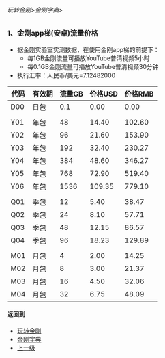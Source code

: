 ###### 玩转金刚>金刚字典>


### 1、金刚app梯(安卓)流量价格

- 据金刚实验室实测数据，在使用金刚app梯的前提下：
  - 每1GB金刚流量可播放YouTube普清视频5小时
  - 每0.1GB金刚流量可播放YouTube普清视频30分钟
- 执行汇率：人民币/美元=7.12482000

|代码|有效期|流量GB|价格USD|价格RMB|
|------| ------| ------| ------|------| 
|D00|日包| 0.1|0.00|0.00| 
||||||
|Y01|年包|48|14.40|102.60|
|Y02|年包|96|21.60|153.90|
|Y03|年包|192|32.40|230.27|
|Y04|年包|384|48.60|346.27|
|Y05|年包|768|72.90|519.40|
|Y06|年包|1536|109.35|779.10|
||||||
|Q01|季包|12|5.40|38.47|
|Q02|季包|24|8.10|57.71| 
|Q03|季包|48|12.15|86.57| 
|Q04|季包|96|18.23|129.89| 
||||||
|M01|月包|4|2.00|14.25|
|M02|月包|8|3.00|21.37| 
|M03|月包|16|4.50|32.06| 
|M04|月包|32|6.75|48.09| 


#### 返回到
- [玩转金刚](https://github.com/a2zitpro/web/blob/master/LadderFree/A.md)
- [金刚字典](https://github.com/a2zitpro/web/blob/master/LadderFree/kkDictionary/KKDictionary.md)
- [上一级](https://github.com/a2zitpro/web/blob/master/LadderFree/kkDictionary/Price/KKDTPrice.md)


